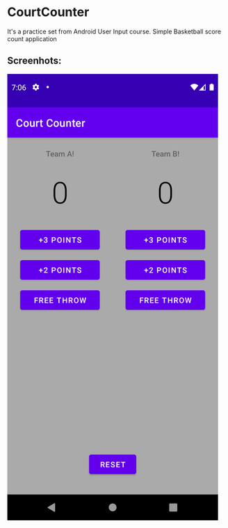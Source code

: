 # CourtCounter

It's a practice set from Android User Input course. Simple Basketball score count application


## Screenhots:

![](https://github.com/cwarkk/CourtCounter/blob/master/Screenshot_20210511_190657.png)
